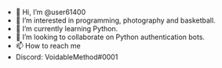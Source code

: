 - 👋 Hi, I’m @user61400
- 👀 I’m interested in programming, photography and basketball.
- 🌱 I’m currently learning Python.
- 💞️ I’m looking to collaborate on Python authentication bots.
- 📫 How to reach me
- Discord: VoidableMethod#0001
